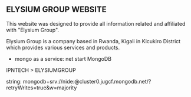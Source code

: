 ELYSIUM GROUP WEBSITE
---------------------------

This website was designed to provide all information related and affiliated with "Elysium Group".

Elysium Group is a company based in Rwanda, Kigali in Kicukiro District which provides various services and products.


- mongo as a service: net start MongoDB

IPNTECH > ELYSIUMGROUP

string: mongodb+srv://nide:<password>@cluster0.jugcf.mongodb.net/<dbname>?retryWrites=true&w=majority